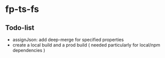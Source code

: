 # fp-ts-fs

## Todo-list

- assignJson: add deep-merge for specified properties
- create a local build and a prod build ( needed particularly for local/npm dependencies )

